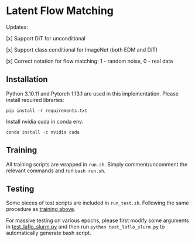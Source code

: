 # Latent Flow Matching

Updates:

[x] Support DiT for unconditional

[x] Support class conditional for ImageNet (both EDM and DiT)

[x] Correct notation for flow matching: 1 - random noise, 0 - real data

## Installation
Python 3.10.11 and Pytorch 1.13.1 are used in this implementation.
Please install required libraries:
```
pip install -r requirements.txt
```
Install nvidia cuda in conda env:
```
conda install -c nvidia cuda
```

## Training
All training scripts are wrapped in `run.sh`. Simply comment/uncomment the relevant commands and run `bash run.sh`.

## Testing
Some pieces of test scripts are included in `run_test.sh`. Following the same procedure as [training above](#training).

For massive testing on various epochs, please first modify some arguments in [test_laflo_slurm.py](./test_laflo_slurm.py) and then run `python test_laflo_slurm.py` to automatically generate bash script.


